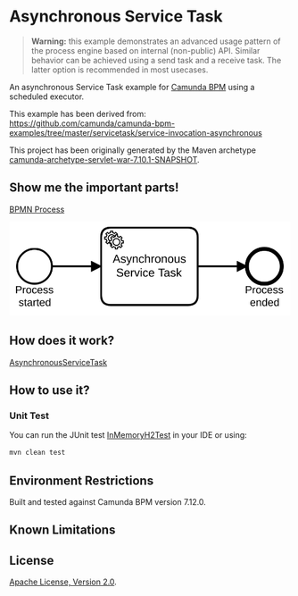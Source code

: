 # Asynchronous Service Task

> **Warning:** this example demonstrates an advanced usage pattern of the process engine based on internal (non-public) API. Similar behavior can be achieved using a send task and a receive task. The latter option is recommended in most usecases.

An asynchronous Service Task example for [Camunda BPM](http://docs.camunda.org) using a scheduled executor.

This example has been derived from: https://github.com/camunda/camunda-bpm-examples/tree/master/servicetask/service-invocation-asynchronous

This project has been originally generated by the Maven archetype
[camunda-archetype-servlet-war-7.10.1-SNAPSHOT](http://docs.camunda.org/latest/guides/user-guide/#process-applications-maven-project-templates-archetypes).

## Show me the important parts!
[BPMN Process](src/test/resources/process.bpmn)

![BPMN Process](src/test/resources/process.png)

## How does it work?

[AsynchronousServiceTask](src/main/java/org/camunda/bpm/extension/bpmn/servicetask/asynchronous/AsynchronousJavaDelegate.java)

## How to use it?

### Unit Test
You can run the JUnit test [InMemoryH2Test](src/test/java/com/camunda/bpm/consulting/snippet/asynchronous_service_task/InMemoryH2Test.java) in your IDE or using:

```bash
mvn clean test
```

## Environment Restrictions
Built and tested against Camunda BPM version 7.12.0.

## Known Limitations

## License
[Apache License, Version 2.0](http://www.apache.org/licenses/LICENSE-2.0).

<!-- Tweet
New @Camunda example: Asynchronous Service Task - An asynchronous Service Task example for [Camunda BPM](http://docs.camunda.org) using a scheduled executor. https://github.com/camunda-consulting/code/tree/master/snippets/asynchronous-service-task
-->
